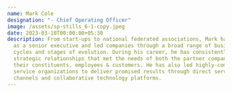```yaml
---
name: Mark Cole
designation: "- Chief Operating Officer"
image: /assets/sp-stills_6-1-copy.jpeg
date: 2023-03-10T00:00:00+05:30
description: From start-ups to national federated associations, Mark has served
  as a senior executive and led companies through a broad range of business
  cycles and stages of evolution. During his career, he has consistently forged
  strategic relationships that met the needs of both the partner company and
  their constituents, employees & customers. He has also led highly-complex
  service organizations to deliver promised results through direct service
  channels and collaborative technology platforms.
---
```

